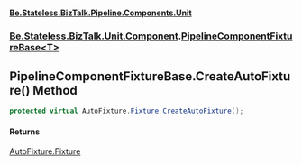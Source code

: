 #### [Be.Stateless.BizTalk.Pipeline.Components.Unit](README.md 'README')
### [Be.Stateless.BizTalk.Unit.Component](Be.Stateless.BizTalk.Unit.Component.md 'Be.Stateless.BizTalk.Unit.Component').[PipelineComponentFixtureBase&lt;T&gt;](PipelineComponentFixtureBase_T_.md 'Be.Stateless.BizTalk.Unit.Component.PipelineComponentFixtureBase<T>')

## PipelineComponentFixtureBase<T>.CreateAutoFixture() Method

```csharp
protected virtual AutoFixture.Fixture CreateAutoFixture();
```

#### Returns
[AutoFixture.Fixture](https://docs.microsoft.com/en-us/dotnet/api/AutoFixture.Fixture 'AutoFixture.Fixture')